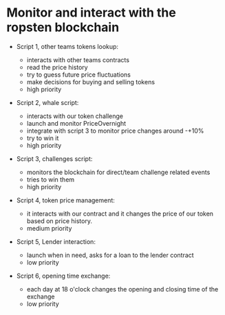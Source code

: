 # Monitor and interact with the ropsten blockchain

- Script 1, other teams tokens lookup:
    - interacts with other teams contracts
    - read the price history
    - try to guess future price fluctuations
    - make decisions for buying and selling tokens
    - high priority

- Script 2, whale script:
    - interacts with our token challenge
    - launch and monitor PriceOvernight
    - integrate with script 3 to monitor price changes around -+10% 
    - try to win it
    - high priority

- Script 3, challenges script: 
    - monitors the blockchain for direct/team challenge related events
    - tries to win them 
    - high priority

- Script 4, token price management:
    - it interacts with our contract and it changes the price of our token based
   on price history.
    - medium priority

- Script 5, Lender interaction:
  - launch when in need, asks for a loan to the lender contract
  - low priority

- Script 6, opening time exchange: 
  - each day at 18 o'clock changes the opening and closing time of the exchange
  - low priority
